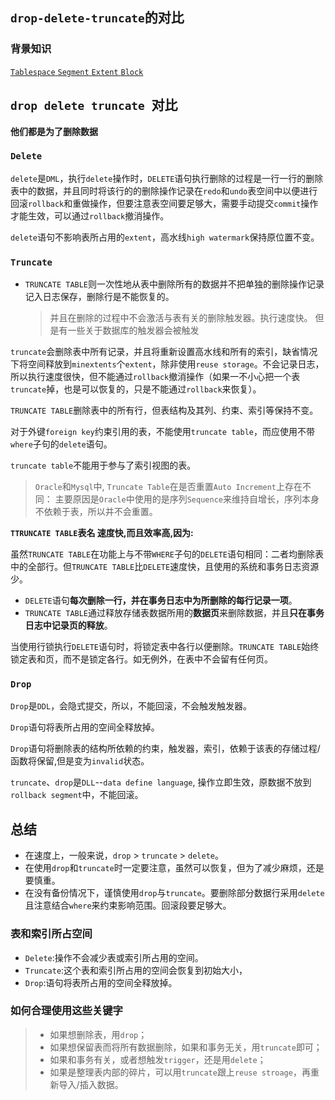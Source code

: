 ## `drop-delete-truncate`的对比

### 背景知识
[`Tablespace` `Segment` `Extent` `Block`](Oracle中的逻辑地址和逻辑文件.md)

## `drop delete truncate `对比
**他们都是为了删除数据**
### `Delete`
`delete`是`DML`，执行`delete`操作时，`DELETE`语句执行删除的过程是一行一行的删除表中的数据，并且同时将该行的的删除操作记录在`redo`和`undo`表空间中以便进行回滚`rollback`和重做操作，但要注意表空间要足够大，需要手动提交`commit`操作才能生效，可以通过`rollback`撤消操作。

`delete`语句不影响表所占用的`extent`，高水线`high watermark`保持原位置不变。

### `Truncate`
- `TRUNCATE TABLE`则一次性地从表中删除所有的数据并不把单独的删除操作记录记入日志保存，删除行是不能恢复的。
  >并且在删除的过程中不会激活与表有关的删除触发器。执行速度快。
  >但是有一些关于数据库的触发器会被触发

`truncate`会删除表中所有记录，并且将重新设置高水线和所有的索引，缺省情况下将空间释放到`minextents`个`extent`，除非使用`reuse storage`。不会记录日志，所以执行速度很快，但不能通过`rollback`撤消操作（如果一不小心把一个表`truncate`掉，也是可以恢复的，只是不能通过`rollback`来恢复）。

`TRUNCATE TABLE`删除表中的所有行，但表结构及其列、约束、索引等保持不变。

对于外键`foreign key`约束引用的表，不能使用`truncate table`，而应使用不带`where`子句的`delete`语句。

`truncate table`不能用于参与了索引视图的表。

>`Oracle`和`Mysql`中, `Truncate Table`在是否重置`Auto Increment`上存在不同：
主要原因是`Oracle`中使用的是序列`Sequence`来维持自增长，序列本身不依赖于表，所以并不会重置。


**`TTRUNCATE TABLE`表名 速度快,而且效率高,因为:**

虽然`TRUNCATE TABLE`在功能上与不带`WHERE`子句的`DELETE`语句相同：二者均删除表中的全部行。但`TRUNCATE TABLE`比`DELETE`速度快，且使用的系统和事务日志资源少。
- `DELETE`语句**每次删除一行，并在事务日志中为所删除的每行记录一项**。
- `TRUNCATE TABLE`通过释放存储表数据所用的**数据页**来删除数据，并且**只在事务日志中记录页的释放**。

当使用行锁执行`DELETE`语句时，将锁定表中各行以便删除。`TRUNCATE TABLE`始终锁定表和页，而不是锁定各行。如无例外，在表中不会留有任何页。

### `Drop`
`Drop`是`DDL`，会隐式提交，所以，不能回滚，不会触发触发器。

`Drop`语句将表所占用的空间全释放掉。

`Drop`语句将删除表的结构所依赖的约束，触发器，索引，依赖于该表的存储过程/函数将保留,但是变为`invalid`状态。

`truncate`、`drop`是`DLL`--`data define language`, 操作立即生效，原数据不放到`rollback segment`中，不能回滚。

## 总结
- 在速度上，一般来说，`drop` > `truncate` > `delete`。
- 在使用`drop`和`truncate`时一定要注意，虽然可以恢复，但为了减少麻烦，还是要慎重。
- 在没有备份情况下，谨慎使用`drop`与`truncate`。要删除部分数据行采用`delete`且注意结合`where`来约束影响范围。回滚段要足够大。

### 表和索引所占空间

- `Delete`:操作不会减少表或索引所占用的空间。
- `Truncate`:这个表和索引所占用的空间会恢复到初始大小，
- `Drop`:语句将表所占用的空间全释放掉。

### 如何合理使用这些关键字
> - 如果想删除表，用`drop`；
> - 如果想保留表而将所有数据删除，如果和事务无关，用`truncate`即可；
> - 如果和事务有关，或者想触发`trigger`，还是用`delete`；
> - 如果是整理表内部的碎片，可以用`truncate`跟上`reuse stroage`，再重新导入/插入数据。
